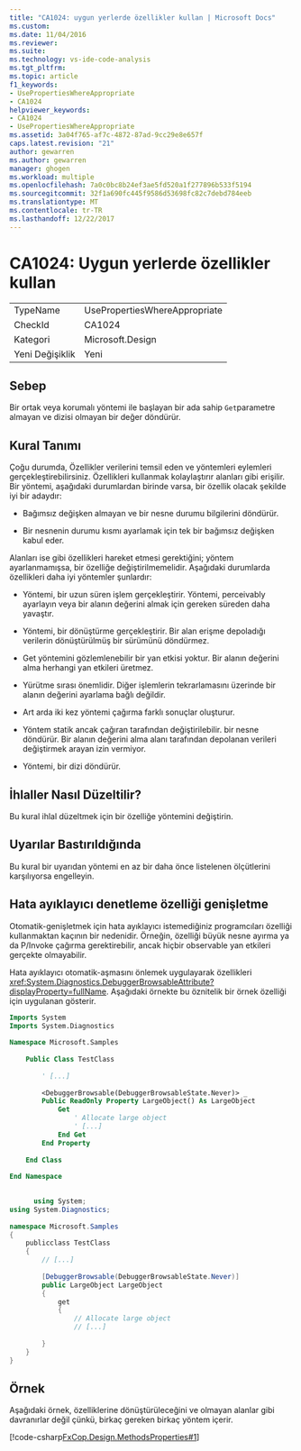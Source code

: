 ```yaml
---
title: "CA1024: uygun yerlerde özellikler kullan | Microsoft Docs"
ms.custom: 
ms.date: 11/04/2016
ms.reviewer: 
ms.suite: 
ms.technology: vs-ide-code-analysis
ms.tgt_pltfrm: 
ms.topic: article
f1_keywords:
- UsePropertiesWhereAppropriate
- CA1024
helpviewer_keywords:
- CA1024
- UsePropertiesWhereAppropriate
ms.assetid: 3a04f765-af7c-4872-87ad-9cc29e8e657f
caps.latest.revision: "21"
author: gewarren
ms.author: gewarren
manager: ghogen
ms.workload: multiple
ms.openlocfilehash: 7a0c0bc8b24ef3ae5fd520a1f277896b533f5194
ms.sourcegitcommit: 32f1a690fc445f9586d53698fc82c7debd784eeb
ms.translationtype: MT
ms.contentlocale: tr-TR
ms.lasthandoff: 12/22/2017
---
```

# <a name="ca1024-use-properties-where-appropriate"></a>CA1024: Uygun yerlerde özellikler kullan
|||  
|-|-|  
|TypeName|UsePropertiesWhereAppropriate|  
|CheckId|CA1024|  
|Kategori|Microsoft.Design|  
|Yeni Değişiklik|Yeni|  
  
## <a name="cause"></a>Sebep  
 Bir ortak veya korumalı yöntemi ile başlayan bir ada sahip `Get`parametre almayan ve dizisi olmayan bir değer döndürür.  
  
## <a name="rule-description"></a>Kural Tanımı  
 Çoğu durumda, Özellikler verilerini temsil eden ve yöntemleri eylemleri gerçekleştirebilirsiniz. Özellikleri kullanmak kolaylaştırır alanları gibi erişilir. Bir yöntemi, aşağıdaki durumlardan birinde varsa, bir özellik olacak şekilde iyi bir adaydır:  
  
-   Bağımsız değişken almayan ve bir nesne durumu bilgilerini döndürür.  
  
-   Bir nesnenin durumu kısmı ayarlamak için tek bir bağımsız değişken kabul eder.  
  
 Alanları ise gibi özellikleri hareket etmesi gerektiğini; yöntem ayarlanmamışsa, bir özelliğe değiştirilmemelidir. Aşağıdaki durumlarda özellikleri daha iyi yöntemler şunlardır:  
  
-   Yöntemi, bir uzun süren işlem gerçekleştirir. Yöntemi, perceivably ayarlayın veya bir alanın değerini almak için gereken süreden daha yavaştır.  
  
-   Yöntemi, bir dönüştürme gerçekleştirir. Bir alan erişme depoladığı verilerin dönüştürülmüş bir sürümünü döndürmez.  
  
-   Get yöntemini gözlemlenebilir bir yan etkisi yoktur. Bir alanın değerini alma herhangi yan etkileri üretmez.  
  
-   Yürütme sırası önemlidir. Diğer işlemlerin tekrarlamasını üzerinde bir alanın değerini ayarlama bağlı değildir.  
  
-   Art arda iki kez yöntemi çağırma farklı sonuçlar oluşturur.  
  
-   Yöntem statik ancak çağıran tarafından değiştirilebilir. bir nesne döndürür. Bir alanın değerini alma alanı tarafından depolanan verileri değiştirmek arayan izin vermiyor.  
  
-   Yöntemi, bir dizi döndürür.  
  
## <a name="how-to-fix-violations"></a>İhlaller Nasıl Düzeltilir?  
 Bu kural ihlal düzeltmek için bir özelliğe yöntemini değiştirin.  
  
## <a name="when-to-suppress-warnings"></a>Uyarılar Bastırıldığında  
 Bu kural bir uyarıdan yöntemi en az bir daha önce listelenen ölçütlerini karşılıyorsa engelleyin.  
  
## <a name="controlling-property-expansion-in-the-debugger"></a>Hata ayıklayıcı denetleme özelliği genişletme  
 Otomatik-genişletmek için hata ayıklayıcı istemediğiniz programcıları özelliği kullanmaktan kaçının bir nedenidir. Örneğin, özelliği büyük nesne ayırma ya da P/Invoke çağırma gerektirebilir, ancak hiçbir observable yan etkileri gerçekte olmayabilir.  
  
 Hata ayıklayıcı otomatik-aşmasını önlemek uygulayarak özellikleri <xref:System.Diagnostics.DebuggerBrowsableAttribute?displayProperty=fullName>. Aşağıdaki örnekte bu öznitelik bir örnek özelliği için uygulanan gösterir.  
  
```vb  
Imports System   
Imports System.Diagnostics   
  
Namespace Microsoft.Samples   
  
    Public Class TestClass   
  
        ' [...]   
  
        <DebuggerBrowsable(DebuggerBrowsableState.Never)> _   
        Public ReadOnly Property LargeObject() As LargeObject   
            Get   
                ' Allocate large object   
                ' [...]   
            End Get   
        End Property   
  
    End Class   
  
End Namespace  
```  
  
```csharp  
  
      using System;   
using System.Diagnostics;   
  
namespace Microsoft.Samples   
{   
    publicclass TestClass   
    {   
        // [...]   
  
        [DebuggerBrowsable(DebuggerBrowsableState.Never)]   
        public LargeObject LargeObject   
        {   
            get   
            {   
                // Allocate large object   
                // [...]   
  
        }  
    }  
}  
```  
  
## <a name="example"></a>Örnek  
 Aşağıdaki örnek, özelliklerine dönüştürüleceğini ve olmayan alanlar gibi davranırlar değil çünkü, birkaç gereken birkaç yöntem içerir.  
  
 [!code-csharp[FxCop.Design.MethodsProperties#1](../code-quality/codesnippet/CSharp/ca1024-use-properties-where-appropriate_1.cs)]